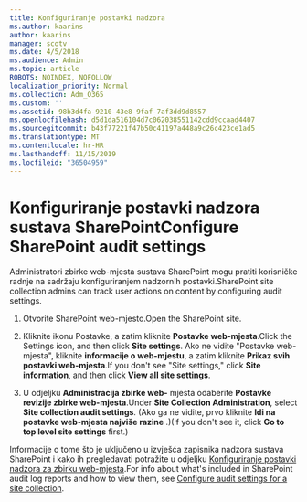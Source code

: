 ```yaml
---
title: Konfiguriranje postavki nadzora
ms.author: kaarins
author: kaarins
manager: scotv
ms.date: 4/5/2018
ms.audience: Admin
ms.topic: article
ROBOTS: NOINDEX, NOFOLLOW
localization_priority: Normal
ms.collection: Adm_O365
ms.custom: ''
ms.assetid: 98b3d4fa-9210-43e8-9faf-7af3dd9d8557
ms.openlocfilehash: d5d1da516104d7c062038551142cdd9ccaad4407
ms.sourcegitcommit: b43f77221f47b50c41197a448a9c26c423ce1ad5
ms.translationtype: MT
ms.contentlocale: hr-HR
ms.lasthandoff: 11/15/2019
ms.locfileid: "36504959"
---
```

# <a name="configure-sharepoint-audit-settings"></a><span data-ttu-id="0ef1c-102">Konfiguriranje postavki nadzora sustava SharePoint</span><span class="sxs-lookup"><span data-stu-id="0ef1c-102">Configure SharePoint audit settings</span></span>

<span data-ttu-id="0ef1c-103">Administratori zbirke web-mjesta sustava SharePoint mogu pratiti korisničke radnje na sadržaju konfiguriranjem nadzornih postavki.</span><span class="sxs-lookup"><span data-stu-id="0ef1c-103">SharePoint site collection admins can track user actions on content by configuring audit settings.</span></span>
  
1. <span data-ttu-id="0ef1c-104">Otvorite SharePoint web-mjesto.</span><span class="sxs-lookup"><span data-stu-id="0ef1c-104">Open the SharePoint site.</span></span>
    
2. <span data-ttu-id="0ef1c-105">Kliknite ikonu Postavke, a zatim kliknite **Postavke web-mjesta**.</span><span class="sxs-lookup"><span data-stu-id="0ef1c-105">Click the Settings icon, and then click **Site settings**.</span></span> <span data-ttu-id="0ef1c-106">Ako ne vidite "Postavke web-mjesta", kliknite **informacije o web-mjestu**, a zatim kliknite **Prikaz svih postavki web-mjesta**.</span><span class="sxs-lookup"><span data-stu-id="0ef1c-106">If you don't see "Site settings," click **Site information**, and then click **View all site settings**.</span></span>
    
3. <span data-ttu-id="0ef1c-107">U odjeljku **Administracija zbirke web-** mjesta odaberite **Postavke revizije zbirke web-mjesta**.</span><span class="sxs-lookup"><span data-stu-id="0ef1c-107">Under **Site Collection Administration**, select **Site collection audit settings**.</span></span> <span data-ttu-id="0ef1c-108">(Ako ga ne vidite, prvo kliknite **Idi na postavke web-mjesta najviše razine** .)</span><span class="sxs-lookup"><span data-stu-id="0ef1c-108">(If you don't see it, click **Go to top level site settings** first.)</span></span> 
    
<span data-ttu-id="0ef1c-109">Informacije o tome što je uključeno u izvješća zapisnika nadzora sustava SharePoint i kako ih pregledavati potražite u odjeljku [Konfiguriranje postavki nadzora za zbirku web-mjesta](https://go.microsoft.com/fwlink/?linkid=404050).</span><span class="sxs-lookup"><span data-stu-id="0ef1c-109">For info about what's included in SharePoint audit log reports and how to view them, see [Configure audit settings for a site collection](https://go.microsoft.com/fwlink/?linkid=404050).</span></span>
  


